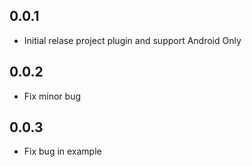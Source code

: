 ## 0.0.1

* Initial relase project plugin and support Android Only

## 0.0.2

* Fix minor bug

## 0.0.3

* Fix bug in example